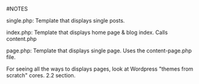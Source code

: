 #NOTES

single.php: Template that displays single posts.

index.php: Template that displays home page & blog index. Calls content.php

page.php: Template that displays single page. Uses the content-page.php file.

For seeing all the ways to displays pages, look at Wordpress "themes from scratch" cores. 2.2 section.

